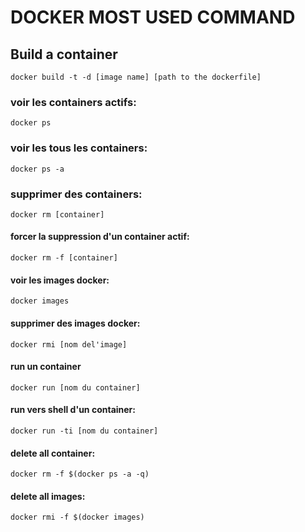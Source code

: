 # DOCKER MOST USED COMMAND

## Build a container
``docker build -t -d [image name] [path to the dockerfile]``

### voir les containers actifs:
``docker ps``

### voir les tous les containers:
``docker ps -a``

### supprimer des containers:
``docker rm [container]``
#### forcer la suppression d'un container actif:
``docker rm -f [container]``

#### voir les images docker:
``docker images``

#### supprimer des images docker:
``docker rmi [nom del'image]``
#### run un container
``docker run [nom du container]``

#### run vers shell d'un container:
``docker run -ti [nom du container]``

#### delete all container:
``docker rm -f $(docker ps -a -q)``

#### delete all images:
``docker rmi -f $(docker images)``
